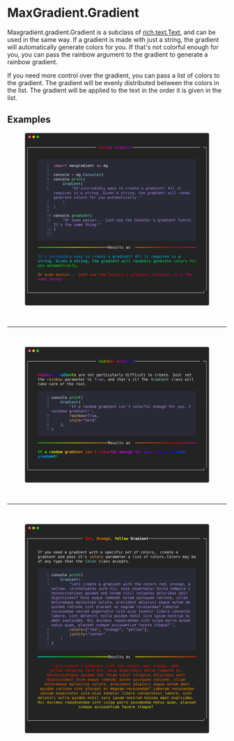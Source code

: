 # <span class="rainbow-wipe">MaxGradient.Gradient</span>

Maxgradient.gradient.Gradient is a subclass of [rich.text.Text](https://github.com/Textualize/rich/blob/master/rich/text.py), and can be used in the same way. If a gradient is made with just a string, the gradient will automatically generate colors for you. If that's not colorful enough for you, you can pass the rainbow argument to the gradient to generate a rainbow gradient.

If you need more control over the gradient, you can pass a list of colors to the gradient. The gradient will be evenly distributed between the colors in the list. The gradient will be applied to the text in the order it is given in the list.

## Examples

<figure>
    <img src="/img/random_gradient.svg" alt="Gradient Examples">
</figure>

<br><hr><br>

<figure>
    <img src="/img/rainbow_gradient.svg" alt="Rainbow Gradient Examples">
</figure>

<br><hr><br>

<figure>
    <img src="/img/red_orange_yellow_gradient.svg" alt="Red, orange, and yellow gradient">
</figure>